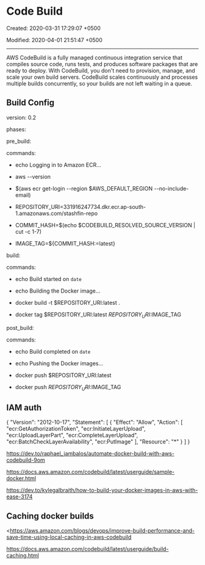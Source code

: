 # Code Build

Created: 2020-03-31 17:29:07 +0500

Modified: 2020-04-01 21:51:47 +0500

---

AWS CodeBuild is a fully managed continuous integration service that compiles source code, runs tests, and produces software packages that are ready to deploy. With CodeBuild, you don't need to provision, manage, and scale your own build servers. CodeBuild scales continuously and processes multiple builds concurrently, so your builds are not left waiting in a queue.

## Build Config

version: 0.2

phases:

pre_build:

commands:

- echo Logging in to Amazon ECR...

- aws --version

- $(aws ecr get-login --region $AWS_DEFAULT_REGION --no-include-email)

- REPOSITORY_URI=331916247734.dkr.ecr.ap-south-1.amazonaws.com/stashfin-repo

- COMMIT_HASH=$(echo $CODEBUILD_RESOLVED_SOURCE_VERSION | cut -c 1-7)

- IMAGE_TAG=${COMMIT_HASH:=latest}

build:

commands:

- echo Build started on `date`

- echo Building the Docker image...

- docker build -t $REPOSITORY_URI:latest .

- docker tag $REPOSITORY_URI:latest $REPOSITORY_URI:$IMAGE_TAG

post_build:

commands:

- echo Build completed on `date`

- echo Pushing the Docker images...

- docker push $REPOSITORY_URI:latest

- docker push $REPOSITORY_URI:$IMAGE_TAG

## IAM auth

{
"Version": "2012-10-17",
"Statement": [
{
"Effect": "Allow",
"Action": [
"ecr:GetAuthorizationToken",
"ecr:InitiateLayerUpload",
"ecr:UploadLayerPart",
"ecr:CompleteLayerUpload",
"ecr:BatchCheckLayerAvailability",
"ecr:PutImage"
],
"Resource": "*"
}
]
}

<https://dev.to/raphael_jambalos/automate-docker-build-with-aws-codebuild-9om>

<https://docs.aws.amazon.com/codebuild/latest/userguide/sample-docker.html>

<https://dev.to/kylegalbraith/how-to-build-your-docker-images-in-aws-with-ease-3174>

## Caching docker builds

<https://aws.amazon.com/blogs/devops/improve-build-performance-and-save-time-using-local-caching-in-aws-codebuild

<https://docs.aws.amazon.com/codebuild/latest/userguide/build-caching.html>
